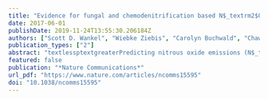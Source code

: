 ```yaml
---
title: "Evidence for fungal and chemodenitrification based N$_textrm2$O flux from nitrogen impacted coastal sediments"
date: 2017-06-01
publishDate: 2019-11-24T13:55:30.206184Z
authors: ["Scott D. Wankel", "Wiebke Ziebis", "Carolyn Buchwald", "Chawalit Charoenpong", "Dirk de Beer", "Jane Dentinger", "Zhenjiang Zech Xu", "Karsten Zengler"]
publication_types: ["2"]
abstract: "textlessptextgreaterPredicting nitrous oxide emissions (N$_textrm2$O) remains difficult due to the numerous N$_textrm2$O production pathways. Here, the authors use incubations simulating high nitrate inputs to show that, in intertidal sediments, increases in N$_textrm2$O flux are large&hellip;textless/ptextgreater"
featured: false
publication: "*Nature Communications*"
url_pdf: "https://www.nature.com/articles/ncomms15595"
doi: "10.1038/ncomms15595"
---
```


